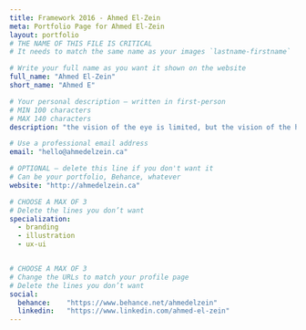 ```yaml
---
title: Framework 2016 - Ahmed El-Zein
meta: Portfolio Page for Ahmed El-Zein
layout: portfolio
# THE NAME OF THIS FILE IS CRITICAL
# It needs to match the same name as your images `lastname-firstname`

# Write your full name as you want it shown on the website
full_name: "Ahmed El-Zein"
short_name: "Ahmed E"

# Your personal description — written in first-person
# MIN 100 characters
# MAX 140 characters
description: "the vision of the eye is limited, but the vision of the heart transcends all barriers of time and space."

# Use a professional email address
email: "hello@ahmedelzein.ca"

# OPTIONAL — delete this line if you don't want it
# Can be your portfolio, Behance, whatever
website: "http://ahmedelzein.ca"

# CHOOSE A MAX OF 3
# Delete the lines you don’t want
specialization:
  - branding
  - illustration
  - ux-ui


# CHOOSE A MAX OF 3
# Change the URLs to match your profile page
# Delete the lines you don’t want
social:
  behance:    "https://www.behance.net/ahmedelzein"
  linkedin:   "https://www.linkedin.com/ahmed-el-zein"
---
```

